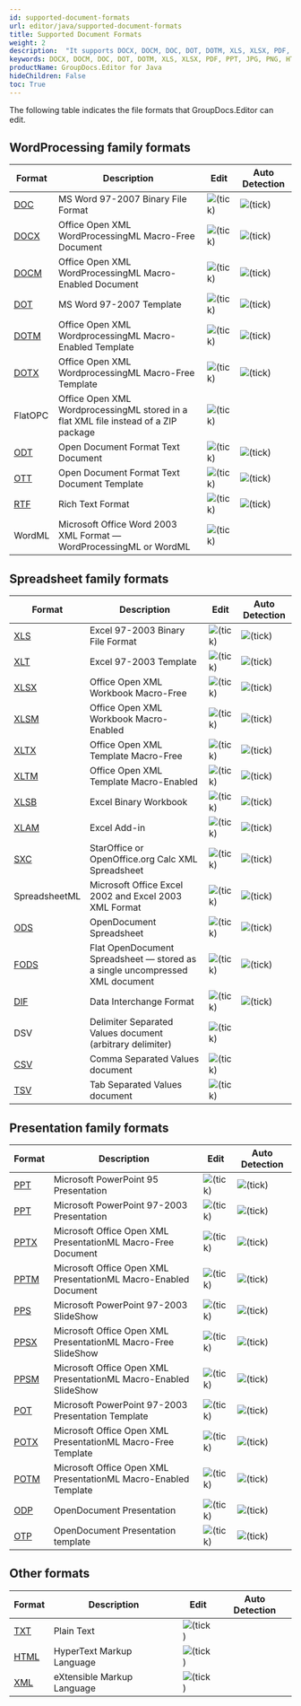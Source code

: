 ```yaml
---
id: supported-document-formats
url: editor/java/supported-document-formats
title: Supported Document Formats
weight: 2
description:  "It supports DOCX, DOCM, DOC, DOT, DOTM, XLS, XLSX, PDF, PPT, JPG, PNG, HTML, EML and many more"
keywords: DOCX, DOCM, DOC, DOT, DOTM, XLS, XLSX, PDF, PPT, JPG, PNG, HTML, EML
productName: GroupDocs.Editor for Java
hideChildren: False
toc: True
---
```


The following table indicates the file formats that GroupDocs.Editor can edit.

## WordProcessing family formats

| Format | Description | Edit | Auto Detection |
| --- | --- | --- | --- |
| [DOC](https://docs.fileformat.com/word-processing/doc/) | MS Word 97-2007 Binary File Format | ![(tick)](/editor/net/images/check.png) | ![(tick)](/editor/net/images/check.png) |
| [DOCX](https://docs.fileformat.com/word-processing/docx/) | Office Open XML WordProcessingML Macro-Free Document | ![(tick)](/editor/net/images/check.png) | ![(tick)](/editor/net/images/check.png) |
| [DOCM](https://docs.fileformat.com/word-processing/docm/) | Office Open XML WordProcessingML Macro-Enabled Document | ![(tick)](/editor/net/images/check.png) | ![(tick)](/editor/net/images/check.png) |
| [DOT](https://docs.fileformat.com/word-processing/dot/) | MS Word 97-2007 Template | ![(tick)](/editor/net/images/check.png) | ![(tick)](/editor/net/images/check.png) |
| [DOTM](https://docs.fileformat.com/word-processing/dotm/) | Office Open XML WordprocessingML Macro-Enabled Template | ![(tick)](/editor/net/images/check.png) | ![(tick)](/editor/net/images/check.png) |
| [DOTX](https://docs.fileformat.com/word-processing/dotx/) | Office Open XML WordprocessingML Macro-Free Template | ![(tick)](/editor/net/images/check.png) | ![(tick)](/editor/net/images/check.png) |
| FlatOPC | Office Open XML WordprocessingML stored in a flat XML file instead of a ZIP package | ![(tick)](/editor/net/images/check.png) |   |
| [ODT](https://docs.fileformat.com/word-processing/odt/) | Open Document Format Text Document | ![(tick)](/editor/net/images/check.png) | ![(tick)](/editor/net/images/check.png) |
| [OTT](https://docs.fileformat.com/word-processing/ott/) | Open Document Format Text Document Template | ![(tick)](/editor/net/images/check.png) | ![(tick)](/editor/net/images/check.png) |
| [RTF](https://docs.fileformat.com/word-processing/rtf/) | Rich Text Format | ![(tick)](/editor/net/images/check.png) | ![(tick)](/editor/net/images/check.png) |
| WordML | Microsoft Office Word 2003 XML Format — WordProcessingML or WordML | ![(tick)](/editor/net/images/check.png) |   |

## Spreadsheet family formats

| Format | Description | Edit | Auto Detection |
| --- | --- | --- | --- |
| [XLS](https://docs.fileformat.com/spreadsheet/xls/) | Excel 97-2003 Binary File Format | ![(tick)](/editor/net/images/check.png) | ![(tick)](/editor/net/images/check.png) |
| [XLT](https://docs.fileformat.com/spreadsheet/xlt/) | Excel 97-2003 Template | ![(tick)](/editor/net/images/check.png) | ![(tick)](/editor/net/images/check.png) |
| [XLSX](https://docs.fileformat.com/spreadsheet/xlsx/) | Office Open XML Workbook Macro-Free | ![(tick)](/editor/net/images/check.png) | ![(tick)](/editor/net/images/check.png) |
| [XLSM](https://docs.fileformat.com/spreadsheet/xlsm/) | Office Open XML Workbook Macro-Enabled | ![(tick)](/editor/net/images/check.png) | ![(tick)](/editor/net/images/check.png) |
| [XLTX](https://docs.fileformat.com/spreadsheet/xltx/) | Office Open XML Template Macro-Free | ![(tick)](/editor/net/images/check.png) | ![(tick)](/editor/net/images/check.png) |
| [XLTM](https://docs.fileformat.com/spreadsheet/xltm/) | Office Open XML Template Macro-Enabled | ![(tick)](/editor/net/images/check.png) | ![(tick)](/editor/net/images/check.png) |
| [XLSB](https://docs.fileformat.com/spreadsheet/xlsb/) | Excel Binary Workbook | ![(tick)](/editor/net/images/check.png) | ![(tick)](/editor/net/images/check.png) |
| [XLAM](https://docs.fileformat.com/spreadsheet/xlam/) | Excel Add-in | ![(tick)](/editor/net/images/check.png) | ![(tick)](/editor/net/images/check.png) |
| [SXC](https://docs.fileformat.com/spreadsheet/sxc/) | StarOffice or OpenOffice.org Calc XML Spreadsheet | ![(tick)](/editor/net/images/check.png) | ![(tick)](/editor/net/images/check.png) |
| SpreadsheetML | Microsoft Office Excel 2002 and Excel 2003 XML Format | ![(tick)](/editor/net/images/check.png) | ![(tick)](/editor/net/images/check.png) |
| [ODS](https://docs.fileformat.com/spreadsheet/ods/) | OpenDocument Spreadsheet | ![(tick)](/editor/net/images/check.png) | ![(tick)](/editor/net/images/check.png) |
| [FODS](https://docs.fileformat.com/spreadsheet/fods/) | Flat OpenDocument Spreadsheet — stored as a single uncompressed XML document | ![(tick)](/editor/net/images/check.png) | ![(tick)](/editor/net/images/check.png) |
| [DIF](https://docs.fileformat.com/spreadsheet/dif/) | Data Interchange Format | ![(tick)](/editor/net/images/check.png) | ![(tick)](/editor/net/images/check.png) |
| DSV | Delimiter Separated Values document (arbitrary delimiter) | ![(tick)](/editor/net/images/check.png) |   |
| [CSV](https://docs.fileformat.com/spreadsheet/csv/) | Comma Separated Values document | ![(tick)](/editor/net/images/check.png) |   |
| [TSV](https://docs.fileformat.com/spreadsheet/tsv/) | Tab Separated Values document | ![(tick)](/editor/net/images/check.png) |   |

## Presentation family formats

| Format | Description | Edit | Auto Detection |
| --- | --- | --- | --- |
| [PPT](https://wiki.fileformat.com/presentation/ppt/) | Microsoft PowerPoint 95 Presentation | ![(tick)](/editor/net/images/check.png) | ![(tick)](/editor/net/images/check.png) |
| [PPT](https://wiki.fileformat.com/presentation/ppt/) | Microsoft PowerPoint 97-2003 Presentation | ![(tick)](/editor/net/images/check.png) | ![(tick)](/editor/net/images/check.png) |
| [PPTX](https://wiki.fileformat.com/presentation/pptx/) | Microsoft Office Open XML PresentationML Macro-Free Document | ![(tick)](/editor/net/images/check.png) | ![(tick)](/editor/net/images/check.png) |
| [PPTM](https://wiki.fileformat.com/presentation/pptm/) | Microsoft Office Open XML PresentationML Macro-Enabled Document | ![(tick)](/editor/net/images/check.png) | ![(tick)](/editor/net/images/check.png) |
| [PPS](https://wiki.fileformat.com/presentation/pps/) | Microsoft PowerPoint 97-2003 SlideShow | ![(tick)](/editor/net/images/check.png) | ![(tick)](/editor/net/images/check.png) |
| [PPSX](https://wiki.fileformat.com/presentation/ppsx/) | Microsoft Office Open XML PresentationML Macro-Free SlideShow | ![(tick)](/editor/net/images/check.png) | ![(tick)](/editor/net/images/check.png) |
| [PPSM](https://wiki.fileformat.com/presentation/ppsm/) | Microsoft Office Open XML PresentationML Macro-Enabled SlideShow | ![(tick)](/editor/net/images/check.png) | ![(tick)](/editor/net/images/check.png) |
| [POT](https://wiki.fileformat.com/presentation/pot/) | Microsoft PowerPoint 97-2003 Presentation Template | ![(tick)](/editor/net/images/check.png) | ![(tick)](/editor/net/images/check.png) |
| [POTX](https://wiki.fileformat.com/presentation/potx/) | Microsoft Office Open XML PresentationML Macro-Free Template | ![(tick)](/editor/net/images/check.png) | ![(tick)](/editor/net/images/check.png) |
| [POTM](https://wiki.fileformat.com/presentation/potm/) | Microsoft Office Open XML PresentationML Macro-Enabled Template | ![(tick)](/editor/net/images/check.png) | ![(tick)](/editor/net/images/check.png) |
| [ODP](https://wiki.fileformat.com/presentation/odp/) | OpenDocument Presentation | ![(tick)](/editor/net/images/check.png) | ![(tick)](/editor/net/images/check.png) |
| [OTP](https://wiki.fileformat.com/presentation/otp/) | OpenDocument Presentation template | ![(tick)](/editor/net/images/check.png) | ![(tick)](/editor/net/images/check.png) |

## Other formats

| Format | Description | Edit | Auto Detection |
| --- | --- | --- | --- |
| [TXT](https://docs.fileformat.com/word-processing/txt/) | Plain Text | ![(tick)](/editor/net/images/check.png) |   |
| [HTML](https://docs.fileformat.com/web/html/) | HyperText Markup Language | ![(tick)](/editor/net/images/check.png) |   |
| [XML](https://docs.fileformat.com/web/xml/) | eXtensible Markup Language | ![(tick)](/editor/net/images/check.png) |   |
